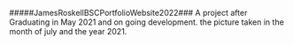#####JamesRoskellBSCPortfolioWebsite2022###
A project after Graduating in May 2021 and on going development.
the picture taken in the month of july and the year  2021. 
